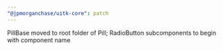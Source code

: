 ```yaml
---
"@jpmorganchase/uitk-core": patch
---
```


PillBase moved to root folder of Pill; RadioButton subcomponents to begin with component name

